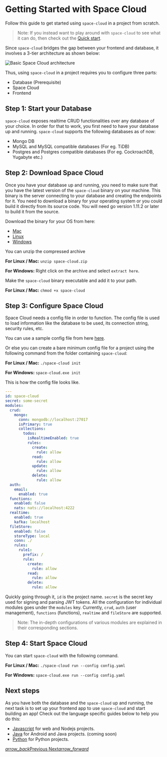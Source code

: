 # Getting Started with Space Cloud

Follow this guide to get started using `space-cloud` in a project from scratch.

> Note: If you instead want to play around with `space-cloud` to see what it can do, then check out the [Quick start](/docs/quick-start).

Since `space-cloud` bridges the gap between your frontend and database, it involves a 3-tier architecture as shown below:

<img src="https://spaceuptech.com/icons/space-cloud-basic.png"  alt="Basic Space Cloud architecture" />

Thus, using `space-cloud` in a project requires you to configure three parts:

- Database (Prerequisite)
- Space Cloud
- Frontend

## Step 1: Start your Database

`space-cloud` exposes realtime CRUD functionalities over any database of your choice. In order for that to work, you first need to have your database up and running. `space-cloud` supports the following databases as of now:

- Mongo DB
- MySQL and MySQL compatible databases (For eg. TiDB)
- Postgres and Postgres compatible databases (For eg. CockroachDB, Yugabyte etc.)

## Step 2: Download Space Cloud

Once you have your database up and running, you need to make sure that you have the latest version of the `space-cloud` binary on your machine. This binary is the server connecting to your database and creating the endpoints for it. You need to download a binary for your operating system or you could build it directly from its source code. You will need go version 1.11.2 or later to build it from the source.

Download the binary for your OS from here:

- [Mac](https://spaceuptech.com/downloads/darwin/space-cloud.zip)
- [Linux](https://spaceuptech.com/downloads/linux/space-cloud.zip)
- [Windows](https://spaceuptech.com/downloads/windows/space-cloud.zip)

You can unzip the compressed archive

**For Linux / Mac:** `unzip space-cloud.zip`

**For Windows:** Right click on the archive and select `extract here`.

Make the `space-cloud` binary executable and add it to your path.

**For Linux / Mac:** `chmod +x space-cloud`

## Step 3: Configure Space Cloud

Space Cloud needs a config file in order to function. The config file is used to load information like the database to be used, its connection string, security rules, etc.

You can use a sample config file from here [here](https://raw.githubusercontent.com/spaceuptech/space-cloud/master/examples/realtime-todo-app/config.yaml).

Or else you can create a bare minimum config file for a project using the following command from the folder containing `space-cloud`:

**For Linux / Mac:** `./space-cloud init`

**For Windows:** `space-cloud.exe init`

This is how the config file looks like.

```yaml
---
id: space-cloud
secret: some-secret
modules:
  crud:
    mongo:
      conn: mongodb://localhost:27017
      isPrimary: true
      collections:
        todos:
          isRealtimeEnabled: true
          rules:
            create:
              rule: allow
            read:
              rule: allow
            update:
              rule: allow
            delete:
              rule: allow
  auth:
    email:
      enabled: true
  functions:
    enabled: false
    nats: nats://localhost:4222
  realtime:
    enabled: true
    kafka: localhost
  fileStore:
    enabled: false
    storeType: local
    conn: ./
    rules:
      rule1:
        prefix: /
        rule:
          create:
            rule: allow
          read:
            rule: allow
          delete:
            rule: allow
```

Quickly going through it, `id` is the project name. `secret` is the secret key used for signing and parsing JWT tokens. All the configuration for individual modules goes under the `modules` key. Currently, `crud`, `auth` (user management), `functions` (functions), `realtime` and `fileStore` are supported.

> Note: The in-depth configurations of various modules are explained in their corresponding sections.

## Step 4: Start Space Cloud

You can start `space-cloud` with the following command.

**For Linux / Mac:** `./space-cloud run --config config.yaml`

**For Windows:** `space-cloud.exe run --config config.yaml`

## Next steps

As you have both the database and the `space-cloud` up and running, the next task is to set up your frontend app to use `space-cloud` and start building an app! Check out the language specific guides below to help you do this:

- [Javascript](/docs/getting-started/javascript) for web and Nodejs projects.
- [Java](/docs/getting-started/java) for Android and Java projects. (coming soon)
- [Python](/docs/getting-started/python) for Python projects.

<div class="btns-wrapper">
  <a href="/docs/quick-start/" class="waves-effect waves-light btn primary-btn-border btn-small">
    <i class="material-icons btn-with-icon">arrow_back</i>Previous
  </a>
  <a href="/docs/database/" class="waves-effect waves-light btn primary-btn-fill btn-small">
    Next<i class="material-icons btn-with-icon">arrow_forward</i>
  </a>
</div>
